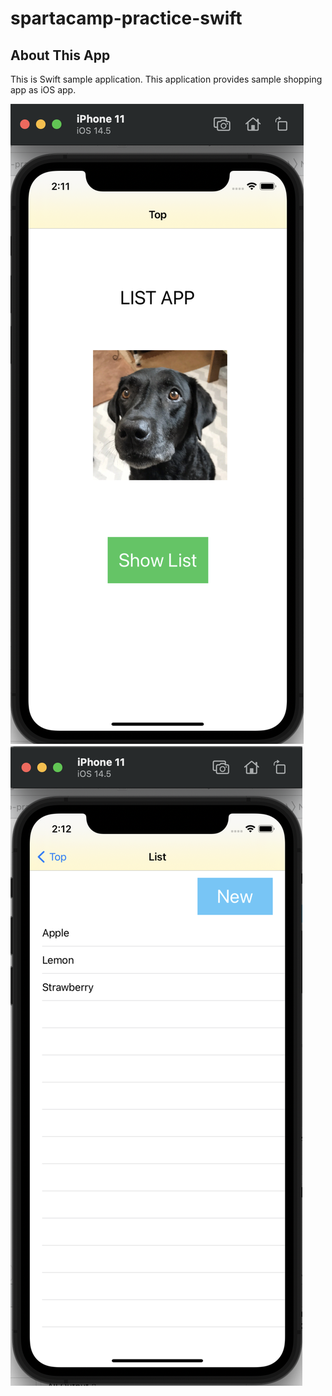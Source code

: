 # spartacamp-practice-swift

## About This App
This is Swift sample application.
This application provides sample shopping app as iOS app.

![](./demo/top.png)
![](./demo/index.png)
